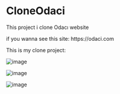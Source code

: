 # CloneOdaci
This project i clone Odacı website
<p>if you wanna see this site: https://odaci.com </p>
This is my clone project:

![image](https://github.com/Clabiyik/CloneOdaci/assets/98713471/49d0d441-0006-4a69-b2f8-d734c8341bfe)

![image](https://github.com/Clabiyik/CloneOdaci/assets/98713471/254e5974-9886-4ff8-a219-5a0581fed614)


![image](https://github.com/Clabiyik/CloneOdaci/assets/98713471/4f91ab14-db28-4e0f-a208-496faeca2ad8)

